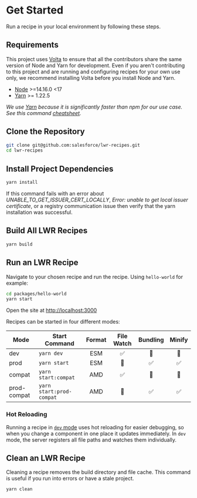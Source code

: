 # Get Started

Run a recipe in your local environment by following these steps.

## Requirements

This project uses [Volta](https://volta.sh/) to ensure that all the contributors share the same version of Node and Yarn for development. Even if you aren't contributing to this project and are running and configuring recipes for your own use only, we recommend installing Volta before you install Node and Yarn.

-   [Node](https://nodejs.org/) >=14.16.0 <17
-   [Yarn](https://yarnpkg.com/) >= 1.22.5

_We use [Yarn](https://yarnpkg.com/) because it is significantly faster than npm for our use case. See this command [cheatsheet](https://yarnpkg.com/lang/en/docs/migrating-from-npm/)._

## Clone the Repository

```bash
git clone git@github.com:salesforce/lwr-recipes.git
cd lwr-recipes
```

## Install Project Dependencies

```bash
yarn install
```

If this command fails with an error about _UNABLE_TO_GET_ISSUER_CERT_LOCALLY_, _Error: unable to get local issuer certificate_, or a registry communication issue then verify that the yarn installation was successful.

## Build All LWR Recipes

```bash
yarn build
```

## Run an LWR Recipe

Navigate to your chosen recipe and run the recipe. Using `hello-world` for example:

```bash
cd packages/hello-world
yarn start
```

Open the site at [http://localhost:3000](http://localhost:3000)

Recipes can be started in four different modes:

| Mode        | Start Command            | Format |     File Watch     |      Bundling      |       Minify       |
| ----------- | ------------------------ | :----: | :----------------: | :----------------: | :----------------: |
| dev         | `yarn dev`               |  ESM   | :white_check_mark: |  :no_entry_sign:   |  :no_entry_sign:   |
| prod        | `yarn start`             |  ESM   |  :no_entry_sign:   | :white_check_mark: | :white_check_mark: |
| compat      | `yarn start:compat`      |  AMD   | :white_check_mark: |  :no_entry_sign:   |  :no_entry_sign:   |
| prod-compat | `yarn start:prod-compat` |  AMD   |  :no_entry_sign:   | :white_check_mark: | :white_check_mark: |

### Hot Reloading

Running a recipe in [`dev` mode](https://github.com/salesforce/lwr-recipes/blob/master/doc/get_started.md#run-an-lwr-recipe) uses hot reloading for easier debugging, so when you change a component in one place it updates immediately. In `dev` mode, the server registers all file paths and watches them individually.

## Clean an LWR Recipe

Cleaning a recipe removes the build directory and file cache. This command is useful if you run into errors or have a stale project.

```bash
yarn clean
```
